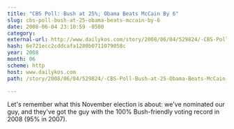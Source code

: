 ```yaml
---
title: "CBS Poll: Bush at 25%; Obama Beats McCain By 6"
slug: cbs-poll-bush-at-25-obama-beats-mccain-by-6
date: 2008-06-04 23:10:59 -0500
category: 
external-url: http://www.dailykos.com/story/2008/06/04/529824/-CBS-Poll-Bush-at-25-Obama-Beats-McCain-By-6
hash: 6e721ecc2cddcafa1280b0711079058c
year: 2008
month: 06
scheme: http
host: www.dailykos.com
path: /story/2008/06/04/529824/-CBS-Poll-Bush-at-25-Obama-Beats-McCain-By-6

---
```


Let's remember what this November election is about: we've nominated our guy, and they've got the guy with the 100% Bush-friendly voting record in 2008 (95% in 2007).

